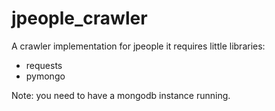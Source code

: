 # jpeople_crawler
A crawler implementation for jpeople
it requires little libraries:

 - requests
 - pymongo

Note: you need to have a mongodb instance running.
